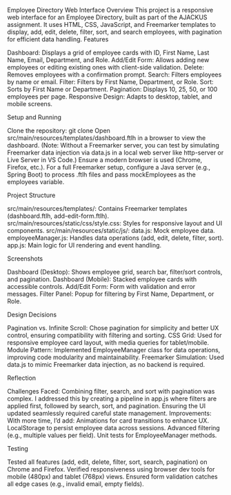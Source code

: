 Employee Directory Web Interface
Overview
This project is a responsive web interface for an Employee Directory, built as part of the AJACKUS assignment. It uses HTML, CSS, JavaScript, and Freemarker templates to display, add, edit, delete, filter, sort, and search employees, with pagination for efficient data handling.
Features

Dashboard: Displays a grid of employee cards with ID, First Name, Last Name, Email, Department, and Role.
Add/Edit Form: Allows adding new employees or editing existing ones with client-side validation.
Delete: Removes employees with a confirmation prompt.
Search: Filters employees by name or email.
Filter: Filters by First Name, Department, or Role.
Sort: Sorts by First Name or Department.
Pagination: Displays 10, 25, 50, or 100 employees per page.
Responsive Design: Adapts to desktop, tablet, and mobile screens.

Setup and Running

Clone the repository: git clone <repo-url>
Open src/main/resources/templates/dashboard.ftlh in a browser to view the dashboard. (Note: Without a Freemarker server, you can test by simulating Freemarker data injection via data.js in a local web server like http-server or Live Server in VS Code.)
Ensure a modern browser is used (Chrome, Firefox, etc.).
For a full Freemarker setup, configure a Java server (e.g., Spring Boot) to process .ftlh files and pass mockEmployees as the employees variable.

Project Structure

src/main/resources/templates/: Contains Freemarker templates (dashboard.ftlh, add-edit-form.ftlh).
src/main/resources/static/css/style.css: Styles for responsive layout and UI components.
src/main/resources/static/js/:
data.js: Mock employee data.
employeeManager.js: Handles data operations (add, edit, delete, filter, sort).
app.js: Main logic for UI rendering and event handling.



Screenshots

Dashboard (Desktop): Shows employee grid, search bar, filter/sort controls, and pagination.
Dashboard (Mobile): Stacked employee cards with accessible controls.
Add/Edit Form: Form with validation and error messages.
Filter Panel: Popup for filtering by First Name, Department, or Role.

Design Decisions

Pagination vs. Infinite Scroll: Chose pagination for simplicity and better UX control, ensuring compatibility with filtering and sorting.
CSS Grid: Used for responsive employee card layout, with media queries for tablet/mobile.
Module Pattern: Implemented EmployeeManager class for data operations, improving code modularity and maintainability.
Freemarker Simulation: Used data.js to mimic Freemarker data injection, as no backend is required.

Reflection

Challenges Faced: Combining filter, search, and sort with pagination was complex. I addressed this by creating a pipeline in app.js where filters are applied first, followed by search, sort, and pagination. Ensuring the UI updated seamlessly required careful state management.
Improvements: With more time, I’d add:
Animations for card transitions to enhance UX.
LocalStorage to persist employee data across sessions.
Advanced filtering (e.g., multiple values per field).
Unit tests for EmployeeManager methods.



Testing

Tested all features (add, edit, delete, filter, sort, search, pagination) on Chrome and Firefox.
Verified responsiveness using browser dev tools for mobile (480px) and tablet (768px) views.
Ensured form validation catches all edge cases (e.g., invalid email, empty fields).
